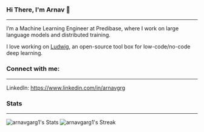 ### Hi There, I'm Arnav 👋
---- 

I’m a Machine Learning Engineer at Predibase, where I work on large language models and distributed training. 

I love working on [Ludwig](https://github.com/ludwig-ai/ludwig.git), an open-source tool box for low-code/no-code deep learning.

### Connect with me:
---

LinkedIn: https://www.linkedin.com/in/arnavgrg

### Stats
---
![arnavgarg1's Stats](https://github-readme-stats.vercel.app/api?username=arnavgarg1&theme=vue-dark&show_icons=true&hide_border=false&count_private=true)
![arnavgarg1's Streak](https://github-readme-streak-stats.herokuapp.com/?user=arnavgarg1&theme=vue-dark&hide_border=false)
